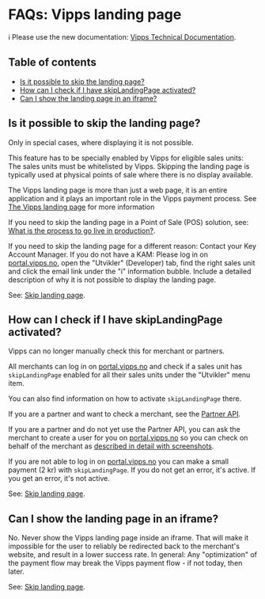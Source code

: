 <!-- START_METADATA
---
title: Vipps landing page
sidebar_position: 90
pagination_next: null
pagination_prev: null
---
END_METADATA -->

# FAQs: Vipps landing page

<!-- START_COMMENT -->

ℹ️ Please use the new documentation:
[Vipps Technical Documentation](https://vippsas.github.io/vipps-developer-docs/).

## Table of contents

* [Is it possible to skip the landing page?](#is-it-possible-to-skip-the-landing-page)
* [How can I check if I have skipLandingPage activated?](#how-can-i-check-if-i-have-skiplandingpage-activated)
* [Can I show the landing page in an iframe?](#can-i-show-the-landing-page-in-an-iframe)

<!-- END_COMMENT -->

## Is it possible to skip the landing page?

Only in special cases, where displaying it is not possible.

This feature has to be specially enabled by Vipps for eligible sales units:
The sales units must be whitelisted by Vipps.
Skipping the landing page is typically used at physical points of sale
where there is no display available.

The Vipps landing page is more than just a web page, it is an entire
application and it plays an important role in the Vipps payment process.
See
[The Vipps landing page](../common-topics/vipps-landing-page.md)
for more information

If you need to skip the landing page in a Point of Sale (POS) solution, see:
[What is the process to go live in production?](pos-integrations-faq.md#what-is-the-process-to-go-live-in-production).

If you need to skip the landing page for a different reason:
Contact your Key Account Manager. If you do not have a KAM:
Please log in on
[portal.vipps.no](https://portal.vipps.no),
open the "Utvikler" (Developer) tab,
find the right sales unit and
click the email link under the "i" information bubble.
Include a detailed description of why it is not possible to display the landing page.

See:
[Skip landing page](../common-topics/vipps-landing-page.md#skip-landing-page).

## How can I check if I have skipLandingPage activated?

Vipps can no longer manually check this for merchant or partners.

All merchants can log in on
[portal.vipps.no](https://portal.vipps.no)
and check if a sales unit has `skipLandingPage` enabled
for all their sales units under the "Utvikler" menu item.

You can also find information on how to activate `skipLandingPage` there.

If you are a partner and want to check a merchant, see the
[Partner API](https://vippsas.github.io/vipps-developer-docs/docs/APIs/partner-api).

If you are a partner and do not yet use the Partner API, you can ask the
merchant to create a user for you on
[portal.vipps.no](https://portal.vipps.no)
so you can check on behalf of the merchant as
[described in detail with screenshots](https://vippsas.github.io/vipps-developer-docs/docs/vipps-partner/add-portal-user).

If you are not able to log in on
[portal.vipps.no](https://portal.vipps.no)
you can make a small payment (2 kr)
with `skipLandingPage`.
If you do not get an error, it's active.
If you get an error, it's not active.

See:
[Skip landing page](../common-topics/vipps-landing-page.md#skip-landing-page).

## Can I show the landing page in an iframe?

No. Never show the Vipps landing page inside an iframe. That will make it
impossible for the user to reliably be redirected back to the merchant's website,
and result in a lower success rate. In general: Any "optimization" of the payment
flow may break the Vipps payment flow - if not today, then later.

See:
[Skip landing page](../common-topics/vipps-landing-page.md#skip-landing-page).
